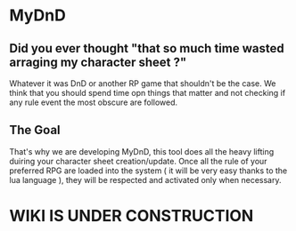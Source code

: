# MyDnD

## Did you ever thought "that so much time wasted arraging my character sheet ?"
Whatever it was DnD or another RP game that shouldn't be the case.
We think that you should spend time opn things that matter and not checking if any rule event the most obscure are followed.

## The Goal
That's why we are developing MyDnD, this tool does all the heavy lifting duiring your character sheet creation/update.
Once all the rule of your preferred RPG are loaded into the system ( it will be very easy thanks to the lua language ),
they will be respected and activated only when necessary.

# WIKI IS UNDER CONSTRUCTION
